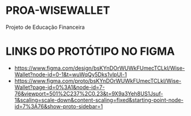 # PROA-WISEWALLET
Projeto de Educação Financeira

# LINKS DO PROTÓTIPO NO FIGMA
- https://www.figma.com/design/bsKYnDOrWUWkFUmecTCLkl/Wise-Wallet?node-id=0-1&t=wuWqQy5Dks1vlpUl-1
- https://www.figma.com/proto/bsKYnDOrWUWkFUmecTCLkl/Wise-Wallet?page-id=0%3A1&node-id=7-76&viewport=501%2C237%2C0.23&t=9X9a3Yeh8US1Jsuf-1&scaling=scale-down&content-scaling=fixed&starting-point-node-id=7%3A76&show-proto-sidebar=1
